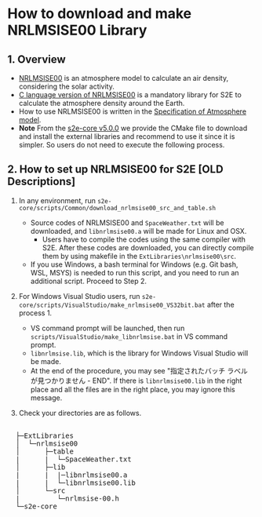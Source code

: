 # How to download and make NRLMSISE00 Library

## 1.  Overview
- [NRLMSISE00](https://agupubs.onlinelibrary.wiley.com/doi/full/10.1029/2002JA009430) is an atmosphere model to calculate an air density, considering the solar activity.
- [C language version of NRLMSISE00](https://git.linta.de/?p=~brodo/nrlmsise-00.git;a=summary) is a mandatory library for S2E to calculate the atmosphere density around the Earth.
- How to use NRLMSISE00 is written in the [Specification of Atmosphere model](../Specifications/Environment/Spec_Atmosphere.md).
- **Note** From the [s2e-core v5.0.0](https://github.com/ut-issl/s2e-core/releases/tag/v5.0.0) we provide the CMake file to download and install the external libraries and recommend to use it since it is simpler. So users do not need to execute the following process.


## 2. How to set up NRLMSISE00 for S2E [OLD Descriptions]
1. In any environment, run `s2e-core/scripts/Common/download_nrlmsise00_src_and_table.sh`
   + Source codes of NRLMSISE00 and `SpaceWeather.txt` will be downloaded, and `libnrlmsise00.a` will be made for Linux and OSX.
     + Users have to compile the codes using the same compiler with S2E. After these codes are downloaded, you can directly compile them by using makefile in the `ExtLibraries\nrlmsise00\src`.
   + If you use Windows, a bash terminal for Windows (e.g. Git bash, WSL, MSYS) is needed to run this script, and you need to run an additional script. Proceed to Step 2.


2. For Windows Visual Studio users, run `s2e-core/scripts/VisualStudio/make_nrlmsise00_VS32bit.bat` after the process 1.
   + VS command prompt will be launched, then run `scripts/VisualStudio/make_libnrlmsise.bat` in VS command prompt.
   + `libnrlmsise.lib`, which is the library for Windows Visual Studio will be made.
   + At the end of the procedure, you may see "指定されたバッチ ラベルが見つかりません - END". If there is `libnrlmsise00.lib` in the right place and all the files are in the right place, you may ignore this message.

3. Check your directories are as follows.
<pre>   
  ├─ExtLibraries  
  │  └─nrlmsise00
  │      ├─table 
  |      |  └─SpaceWeather.txt
  │      ├─lib
  |      |  |─libnrlmsise00.a
  |      |  └─libnrlmsise00.lib
  │      └─src
  |         └─nrlmsise-00.h
  └─s2e-core  
</pre>  
